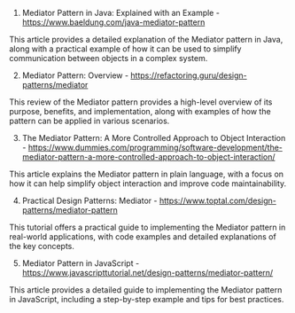 

1. Mediator Pattern in Java: Explained with an Example - https://www.baeldung.com/java-mediator-pattern

This article provides a detailed explanation of the Mediator pattern in Java, along with a practical example of how it can be used to simplify communication between objects in a complex system.

2. Mediator Pattern: Overview - https://refactoring.guru/design-patterns/mediator

This review of the Mediator pattern provides a high-level overview of its purpose, benefits, and implementation, along with examples of how the pattern can be applied in various scenarios.

3. The Mediator Pattern: A More Controlled Approach to Object Interaction - https://www.dummies.com/programming/software-development/the-mediator-pattern-a-more-controlled-approach-to-object-interaction/

This article explains the Mediator pattern in plain language, with a focus on how it can help simplify object interaction and improve code maintainability.

4. Practical Design Patterns: Mediator - https://www.toptal.com/design-patterns/mediator-pattern

This tutorial offers a practical guide to implementing the Mediator pattern in real-world applications, with code examples and detailed explanations of the key concepts.

5. Mediator Pattern in JavaScript - https://www.javascripttutorial.net/design-patterns/mediator-pattern/

This article provides a detailed guide to implementing the Mediator pattern in JavaScript, including a step-by-step example and tips for best practices.